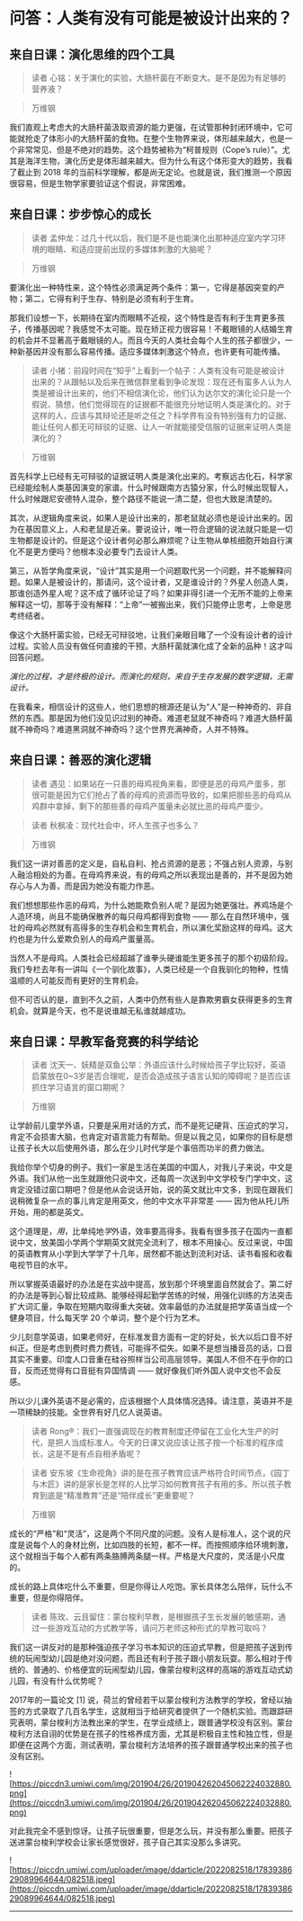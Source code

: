 # 问答：人类有没有可能是被设计出来的？

## 来自日课：演化思维的四个工具

> 读者 心铭：关于演化的实验，大肠杆菌在不断变大。是不是因为有足够的营养液？

> 万维钢

我们直观上考虑大的大肠杆菌汲取资源的能力更强，在试管那种封闭环境中，它可能就抢走了体形小的大肠杆菌的食物。在整个生物界来说，体形越来越大，也是一个非常常见、但是不绝对的趋势。这个趋势被称为“柯普规则（Cope’s rule）”。尤其是海洋生物，演化历史是体形越来越大。但为什么有这个体形变大的趋势，我看了截止到 2018 年的当前科学理解，都是尚无定论。也就是说，我们推测一个原因很容易，但是生物学家要验证这个假说，非常困难。

## 来自日课：步步惊心的成长

> 读者 孟仲龙：过几十代以后，我们是不是也能演化出那种适应室内学习环境的眼睛、和适应提前出现的多媒体刺激的大脑呢？

> 万维钢

要演化出一种特性来，这个特性必须满足两个条件：第一，它得是基因突变的产物；第二，它得有利于生存、特别是必须有利于生育。

那我们设想一下，长期待在室内而眼睛不近视，这个特性是否有利于生育更多孩子，传播基因呢？我感觉不太可能。现在矫正视力很容易！不戴眼镜的人结婚生育的机会并不显著高于戴眼镜的人。而且今天的人类社会每个人生的孩子都很少，一种新基因并没有那么容易传播。适应多媒体刺激这个特点，也许更有可能传播。

> 读者 小猪：前段时间在“知乎”上看到一个帖子：人类有没有可能是被设计出来的？从跟帖以及后来在微信群里看到争论发现：现在还有蛮多人认为人类是被设计出来的，他们不相信演化论，他们认为达尔文的演化论只是一个假说、猜想，他们觉得现在的证据都不能很充分地证明人类是演化的。对于这样的人，应该与其辩论还是听之任之？科学界有没有特别强有力的证据、能让任何人都无可辩驳的证据、让人一听就能接受信服的证据来证明人类是演化的？

> 万维钢

首先科学上已经有无可辩驳的证据证明人类是演化出来的。考察远古化石，科学家已经能绘制人类基因演变的家谱。什么时候跟南方古猿分家，什么时候出现智人，什么时候跟尼安德特人混杂，整个路径不能说一清二楚，但也大致是清楚的。

其次，从逻辑角度来说，如果人是设计出来的，那老鼠就必须也是设计出来的。因为在基因意义上，人和老鼠是近亲。要说设计，唯一符合逻辑的说法就只能是一切生物都是设计的。但是这个设计者何必那么麻烦呢？让生物从单核细胞开始自行演化不是更方便吗？他根本没必要专门去设计人类。

第三，从哲学角度来说，“设计”其实是用一个问题取代另一个问题，并不能解释问题。如果人是被设计的，那请问，这个设计者，又是谁设计的？外星人创造人类，那谁创造外星人呢？这不成了循环论证了吗？如果非得引进一个无所不能的上帝来解释这一切，那等于没有解释：“上帝”一被搬出来，我们只能停止思考，上帝是思考终结者。

像这个大肠杆菌实验，已经无可辩驳地，让我们亲眼目睹了一个没有设计者的设计过程。实验人员没有做任何直接的干预，大肠杆菌就演化成了全新的品种！这才叫回答问题。

 *演化的过程，才是终极的设计。而演化的规则，来自于生存发展的数学逻辑，无需设计。*

在我看来，相信设计的这些人，他们思想的根源还是认为“人”是一种神奇的、非自然的东西。那是因为他们没见识过别的神奇。难道老鼠就不神奇吗？难道大肠杆菌就不神奇吗？难道黑洞就不神奇吗？这个世界充满神奇，人并不特殊。

## 来自日课：善恶的演化逻辑

> 读者 遇见：如果站在一只善的母鸡视角来看，即便是恶的母鸡产蛋多，那很可能是因为它们抢占了善的母鸡的资源而导致的，如果把那些恶的母鸡从鸡群中拿掉，剩下的那些善的母鸡产蛋量未必就比恶的母鸡产蛋少。

> 读者 秋枫凌：现代社会中，坏人生孩子也多么？

> 万维钢

我们这一讲对善恶的定义是，自私自利、抢占资源的是恶；不强占别人资源，与别人融洽相处的为善。在母鸡界来说，有的母鸡之所以表现出是善的，并不是因为她存心与人为善，而是因为她没有能力作恶。

我们想想那些作恶的母鸡，为什么她能欺负别人呢？是因为她更强壮。养鸡场是个人造环境，尚且不能确保散养的每只母鸡都得到食物 —— 那么在自然环境中，强壮的母鸡必然就有高得多的生存机会和生育机会，所以演化奖励这样的母鸡。这大约也是为什么爱欺负别人的母鸡产蛋量高。

当然人不是母鸡。人类社会已经超越了谁拳头硬谁能生更多孩子的那个初级阶段。我们专栏去年有一讲叫《一个驯化故事》，人类已经是一个自我驯化的物种，性情温顺的人可能反而有更好的生育机会。

但不可否认的是，直到不久之前，人类中仍然有些人是靠欺男霸女获得更多的生育机会。就算是今天，也不是说谁越无私谁就越成功。

## 来自日课：早教军备竞赛的科学结论

> 读者 沈天一、妖精是双鱼公举：外语应该什么时候给孩子学比较好，英语启蒙放在0~3岁是否合理呢，是否会造成孩子语言认知的障碍呢？是否应该抓住学习语言的窗口期呢？

> 万维钢

让学龄前儿童学外语，只要是采用对话的方式，而不是死记硬背、压迫式的学习，肯定不会损害大脑，也肯定对语言能力有帮助。但是以我之见，如果你的目标是想让孩子长大以后使用外语，那么在少儿时代学是个事倍而功半的费力做法。

我给你举个切身的例子。我们一家是生活在美国的中国人，对我儿子来说，中文是外语。我们从他一出生就跟他只说中文，还每周一次送到中文学校专门学中文，这肯定没错过窗口期吧？但是他从会说话开始，说的英文就比中文多，到现在跟我们说稍微复杂一点的事儿肯定是用英文，他的中文水平非常差 —— 因为他从托儿所开始，用的都是英文。

这个道理是，*用*，比单纯地*学*外语，效率要高得多。我看有很多孩子在国内一直都说中文，放美国小学两个学期英文就完全流利了，根本不用操心。反过来说，中国的英语教育从小学到大学学了十几年，居然都不能达到流利对话、读书看报和收看电视节目的水平。

所以掌握英语最好的办法是在实战中提高，放到那个环境里面自然就会了。第二好的办法是等到心智比较成熟、能够经得起勤学苦练的时候，用强化训练的方法突击扩大词汇量，争取在短期内取得重大突破。效率最低的办法就是把学英语当成一个健身项目，什么每天学 20 个单词，整个是个行为艺术。

少儿刻意学英语，如果老师好，在标准发音方面有一定的好处，长大以后口音不好纠正。但是考虑到费时费力费钱，可能得不偿失。如果不是想当播音员的话，口音其实不重要。印度人口音重在硅谷照样当公司高层领导。美国人不但不在乎你的口音，反而还觉得有口音挺有异国情调 —— 就好像我们听外国人说中文也不会反感。

所以少儿课外英语不是必需的，应该根据个人具体情况选择。请注意，英语并不是一项稀缺的技能。全世界有好几亿人说英语。

> 读者 Rong®：我们一直强调现在的教育制度还停留在工业化大生产的时代，是把人当成标准人。今天的日课又说应该让孩子按一个标准的程序成长，这是不是有点自相矛盾呢？

> 读者 安东坡《生命视角》讲的是在孩子教育应该严格符合时间节点，《园丁与木匠》讲的是家长是怎样的人比学习如何教育孩子有用的多。所以孩子教育到底是“精准教育”还是“陪伴成长”更重要呢？

> 万维钢

成长的“严格”和“灵活”，这是两个不同尺度的问题。没有人是标准人，这个说的尺度是说每个人的身材比例，比如四肢的长短，都不一样。而按照顺序给环境刺激，这个就相当于每个人都有两条胳膊两条腿一样。严格是大尺度的，灵活是小尺度的。

成长的路上具体吃什么不重要，但是你得让人吃饱。家长具体怎么陪伴，玩什么不重要，但是你得陪伴。

> 读者 陈玫、云且留住：蒙台梭利早教，是根据孩子生长发展的敏感期，通过一些游戏互动的方式教学等，请问万老师这种形式的早教可取吗？

我们这一讲反对的是那种强迫孩子学习书本知识的压迫式早教，但是把孩子送到传统的玩闹型幼儿园是绝对没问题，而且还有利于孩子跟小朋友玩耍。那么相对于传统的、普通的、价格便宜的玩闹型幼儿园，像蒙台梭利这样的高端的游戏互动式幼儿园，有没有什么优势呢？

2017年的一篇论文 [1] 说，荷兰的曾经若干以蒙台梭利方法教学的学校，曾经以抽签的方式录取了几百名学生，这就相当于给研究者提供了一个随机实验。而跟踪研究表明，蒙台梭利方法教出来的学生，在学业成绩上，跟普通学校没有区别。蒙台梭利方法自诩的优势是在孩子的性格养成方面，尤其是积极自主性和独立性，但是即便在这两个方面，测试表明，蒙台梭利方法培养的孩子跟普通学校出来的孩子也没有区别。

![https://piccdn3.umiwi.com/img/201904/26/201904262045062224032880.png](https://piccdn3.umiwi.com/img/201904/26/201904262045062224032880.png)

对此我完全不感到惊讶。让孩子玩很重要，但是怎么玩，并没有那么重要。把孩子送进蒙台梭利学校会让家长感觉很好，孩子自己其实没那么多讲究。

![https://piccdn.umiwi.com/uploader/image/ddarticle/2022082518/1783938629089964644/082518.jpeg](https://piccdn.umiwi.com/uploader/image/ddarticle/2022082518/1783938629089964644/082518.jpeg)

---
